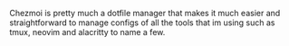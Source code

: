 Chezmoi is pretty much a dotfile manager that makes it much easier and
straightforward to manage configs of all the tools that im using such as tmux,
neovim and alacritty to name a few.
